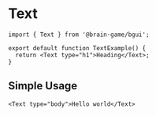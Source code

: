 # Text

```tsx
import { Text } from '@brain-game/bgui';

export default function TextExample() {
  return <Text type="h1">Heading</Text>;
}
```

## Simple Usage

```tsx
<Text type="body">Hello world</Text>
```
